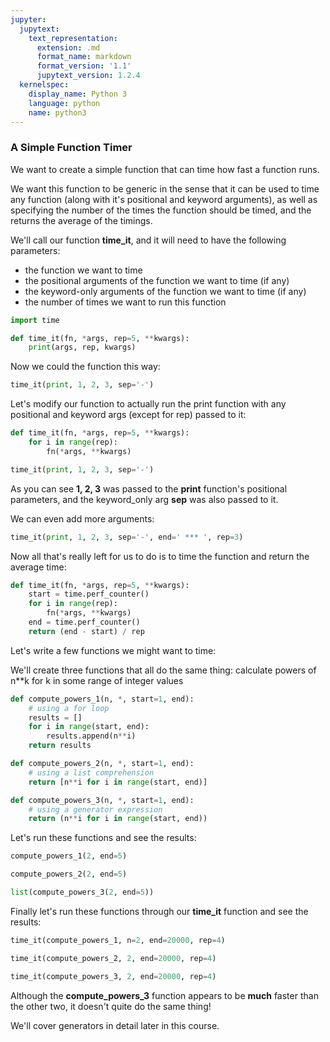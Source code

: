 ```yaml
---
jupyter:
  jupytext:
    text_representation:
      extension: .md
      format_name: markdown
      format_version: '1.1'
      jupytext_version: 1.2.4
  kernelspec:
    display_name: Python 3
    language: python
    name: python3
---
```


### A Simple Function Timer


We want to create a simple function that can time how fast a function runs.

We want this function to be generic in the sense that it can be used to time any function (along with it's positional and keyword arguments), as well as specifying the number of the times the function should be timed, and the returns the average of the timings.


We'll call our function **time_it**, and it will need to have the following parameters:

* the function we want to time
* the positional arguments of the function we want to time (if any)
* the keyword-only arguments of the function we want to time (if any)
* the number of times we want to run this function

```python
import time
```

```python
def time_it(fn, *args, rep=5, **kwargs):
    print(args, rep, kwargs)
```

Now we could the function this way:

```python
time_it(print, 1, 2, 3, sep='-')
```

Let's modify our function to actually run the print function with any positional and keyword args (except for rep) passed to it:

```python
def time_it(fn, *args, rep=5, **kwargs):
    for i in range(rep):
        fn(*args, **kwargs)
```

```python
time_it(print, 1, 2, 3, sep='-')
```

As you can see **1, 2, 3** was passed to the **print** function's positional parameters, and the keyword_only arg **sep** was also passed to it. 

We can even add more arguments:

```python
time_it(print, 1, 2, 3, sep='-', end=' *** ', rep=3)
```

Now all that's really left for us to do is to time the function and return the average time:

```python
def time_it(fn, *args, rep=5, **kwargs):
    start = time.perf_counter()
    for i in range(rep):
        fn(*args, **kwargs)
    end = time.perf_counter()
    return (end - start) / rep
```

Let's write a few functions we might want to time:


We'll create three functions that all do the same thing: calculate powers of n**k for k in some range of integer values

```python
def compute_powers_1(n, *, start=1, end):
    # using a for loop
    results = []
    for i in range(start, end):
        results.append(n**i)
    return results
```

```python
def compute_powers_2(n, *, start=1, end):
    # using a list comprehension
    return [n**i for i in range(start, end)]
```

```python
def compute_powers_3(n, *, start=1, end):
    # using a generator expression
    return (n**i for i in range(start, end))
```

Let's run these functions and see the results:

```python
compute_powers_1(2, end=5)
```

```python
compute_powers_2(2, end=5)
```

```python
list(compute_powers_3(2, end=5))
```

Finally let's run these functions through our **time_it** function and see the results:

```python
time_it(compute_powers_1, n=2, end=20000, rep=4)
```

```python
time_it(compute_powers_2, 2, end=20000, rep=4)
```

```python
time_it(compute_powers_3, 2, end=20000, rep=4)
```

Although the **compute_powers_3** function appears to be **much** faster than the other two, it doesn't quite do the same thing! 

We'll cover generators in detail later in this course.

```python

```
